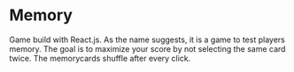 # Memory

Game build with React.js.
As the name suggests, it is a game to test players memory. The goal is to maximize your score by not selecting the same card twice. The memorycards shuffle after every click.
